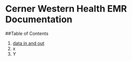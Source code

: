# Cerner Western Health EMR Documentation

##Table of Contents

1.  [data in and out](data-in-out.md)
2. x
3. Y
